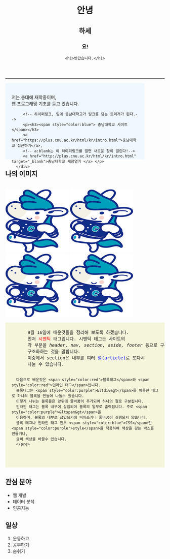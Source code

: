 <!DOCTYPE html>
<html lang="en">
<head>
    <meta charset="UTF-8">
    <meta name="viewport" content="width=device-width, initial-scale=1.0">
    <title>week2</title>
</head>
<body>
   <header>
    <!-- 제목(주석)-->
     <h1>안녕</h1>
     <h2>하세</h2>
     <h3>요!</h3>

    <h1>반갑습니다.</h1>
   </header>
   
   <hr>
   <nav>
      <div style="background-color: aliceblue; width: 400px; height: 200px; padding: 20px;">
         <!-- 자기소개 넣기 p-단락// 앞뒤로 띄어쓰기 구분이 된다-->
         <p>저는 충대에 재학중이며, <br>웹 프로그래밍 기초를 듣고 있습니다.</p>
     

         <!-- 하이퍼링크, 밑에 충남대학교가 링크를 담는 트리거가 된다.-->
         <p><h3><span style="color:blue"> 충남대학교 사이트</span></h3>
         <a href="https://plus.cnu.ac.kr/html/kr/intro.html">충남대학교 접근하기</a>,
         <!-- a:blank는 이 하이퍼링크를 열면 새로운 창이 열린다!-->
         <a href="http://plus.cnu.ac.kr/html/kr/intro.html" target="_blank">충남대학교 새창열기 </a> </p>
      </div>
   </nav>

   <section>
    <!-- 이미지 담기-->
     <h2>나의 이미지</h2> <br>
     <img src="img/chacha.png" width="200" height="200" alt="자기소개 사진"> 
     <img src="img/chacha.png" width="200" height="200" alt="자기소개 사진"> <br>
     <img src="img/chacha.png" width="200" height="200" alt="자기소개 사진">
     <img src="img/chacha.png" width="200" height="200" alt="자기소개 사진">
     <!--파일의 위치에서 폴더를 타고 들어간 형태, 같은 위치에 있다면 img/가 필요없다!-->
   </section>

   <aside>
      <pre style="background-color:beige; padding: 20px;">
      9월 16일에 배운것들을 정리해 보도록 하겠습니다.
      먼저 <span style="color:red">시맨틱</span> 태그입니다. 시맨틱 태그는 사이트의 
      각 부분을 <i>header, nav, section, aside, footer</i> 등으로 구분지어, 
      구조화하는 것을 말합니다.
      이중에서 section은 내부를 여러 <span style="color:blue">절(article)</span>로 또다시 
      나눌 수 있습니다.

      다음으로 배운것은 <span style="color:red">블록태그</span>와 <span style="color:red">인라인 태그</span>입니다.
      블록태그는 <span style="color:purple">&ltdiv&gt</span>를 이용한 태그로 하나의 블록을 만들어 나눌수 있습니다.
      이렇게 나뉘는 블록들은 앞뒤에 줄바꿈이 추가되어 하나의 절로 구분됩니다. 
      인라인 태그는 블록 내부에 삽입되어 블록의 일부로 출력됩니다. 주로 <span style="color:purple">&ltspan&gt</span>을
      이용하며, 블록의 내부로 삽입되기에 띄어쓰기나 줄바꿈이 실행되지 않습니다. 
      블록 태그나 인라인 태그 전부 <span style="color:blue">CSS</span>인 <span style="color:purple">style</span>을 적용하여 색상을 갖는 박스를 만들거나,
      글씨 색상을 바꿀수 있습니다.
      </pre>

   </aside>

   <footer>
    <!-- 리스트-->
     <h2>관심 분야</h2>
     <ul>
        <li>웹 개발</li>
        <li>데이터 분석</li>
        <li>인공지능</li>
     </ul>
     <h2>일상</h2>
     <ol>
        <li>운동하고</li>
        <li>공부하기</li>
        <li>숨쉬기</li>
     </ol>
   </footer>

</body>
</html> 
